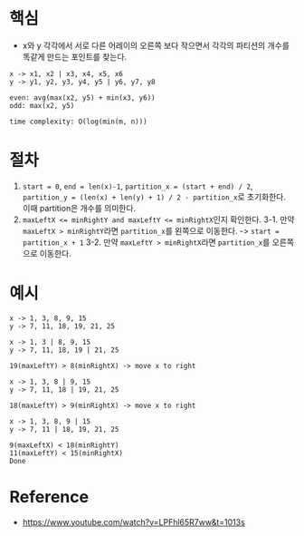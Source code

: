 # 핵심
- x와 y 각각에서 서로 다른 어레이의 오른쪽 보다 작으면서 각각의 파티션의 개수를 똑같게 만드는 포인트를 찾는다.
```
x -> x1, x2 | x3, x4, x5, x6
y -> y1, y2, y3, y4, y5 | y6, y7, y8

even: avg(max(x2, y5) + min(x3, y6))
odd: max(x2, y5)

time complexity: O(log(min(m, n)))
```

# 절차
1. `start = 0`, `end = len(x)-1`, `partition_x = (start + end) / 2`, `partition_y = (len(x) + len(y) + 1) / 2 - partition_x`로 초기화한다. 이때 partition은 개수를 의미한다.
2. `maxLeftX <= minRightY and maxLeftY <= minRightX`인지 확인한다.
3-1. 만약 `maxLeftX > minRightY`라면 `partition_x`를 왼쪽으로 이동한다. -> `start = partition_x + 1` 
3-2. 만약 `maxLeftY > minRightX`라면 `partition_x`를 오른쪽으로 이동한다.

# 예시
```
x -> 1, 3, 8, 9, 15
y -> 7, 11, 18, 19, 21, 25
```

```
x -> 1, 3 | 8, 9, 15
y -> 7, 11, 18, 19 | 21, 25

19(maxLeftY) > 8(minRightX) -> move x to right
```

```
x -> 1, 3, 8 | 9, 15
y -> 7, 11, 18 | 19, 21, 25

18(maxLeftY) > 9(minRightX) -> move x to right
```

```
x -> 1, 3, 8, 9 | 15
y -> 7, 11 | 18, 19, 21, 25

9(maxLeftX) < 18(minRightY)
11(maxLeftY) < 15(minRightX)
Done
```


# Reference
- https://www.youtube.com/watch?v=LPFhl65R7ww&t=1013s